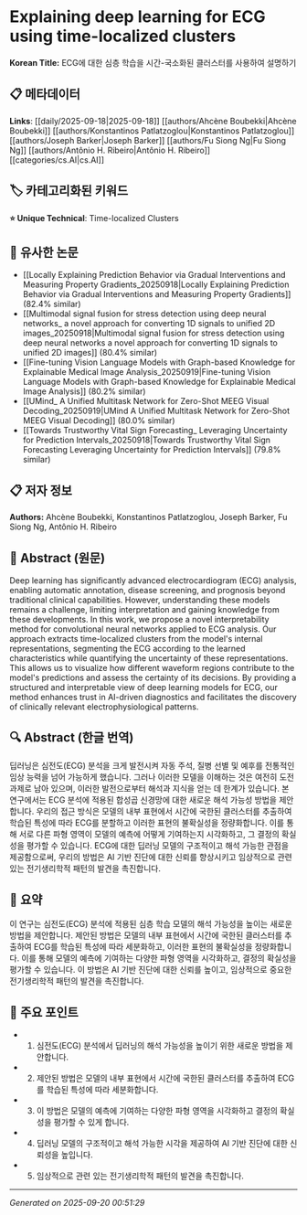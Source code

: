 # Explaining deep learning for ECG using time-localized clusters

**Korean Title:** ECG에 대한 심층 학습을 시간-국소화된 클러스터를 사용하여 설명하기

## 📋 메타데이터

**Links**: [[daily/2025-09-18|2025-09-18]] [[authors/Ahcène Boubekki|Ahcène Boubekki]] [[authors/Konstantinos Patlatzoglou|Konstantinos Patlatzoglou]] [[authors/Joseph Barker|Joseph Barker]] [[authors/Fu Siong Ng|Fu Siong Ng]] [[authors/Antônio H. Ribeiro|Antônio H. Ribeiro]] [[categories/cs.AI|cs.AI]]

## 🏷️ 카테고리화된 키워드
**⭐ Unique Technical**: Time-localized Clusters

## 🔗 유사한 논문
- [[Locally Explaining Prediction Behavior via Gradual Interventions and Measuring Property Gradients_20250918|Locally Explaining Prediction Behavior via Gradual Interventions and Measuring Property Gradients]] (82.4% similar)
- [[Multimodal signal fusion for stress detection using deep neural networks_ a novel approach for converting 1D signals to unified 2D images_20250918|Multimodal signal fusion for stress detection using deep neural networks a novel approach for converting 1D signals to unified 2D images]] (80.4% similar)
- [[Fine-tuning Vision Language Models with Graph-based Knowledge for Explainable Medical Image Analysis_20250919|Fine-tuning Vision Language Models with Graph-based Knowledge for Explainable Medical Image Analysis]] (80.2% similar)
- [[UMind_ A Unified Multitask Network for Zero-Shot MEEG Visual Decoding_20250919|UMind A Unified Multitask Network for Zero-Shot MEEG Visual Decoding]] (80.0% similar)
- [[Towards Trustworthy Vital Sign Forecasting_ Leveraging Uncertainty for Prediction Intervals_20250918|Towards Trustworthy Vital Sign Forecasting Leveraging Uncertainty for Prediction Intervals]] (79.8% similar)

## 📋 저자 정보

**Authors:** Ahcène Boubekki, Konstantinos Patlatzoglou, Joseph Barker, Fu Siong Ng, Antônio H. Ribeiro

## 📄 Abstract (원문)

Deep learning has significantly advanced electrocardiogram (ECG) analysis,
enabling automatic annotation, disease screening, and prognosis beyond
traditional clinical capabilities. However, understanding these models remains
a challenge, limiting interpretation and gaining knowledge from these
developments. In this work, we propose a novel interpretability method for
convolutional neural networks applied to ECG analysis. Our approach extracts
time-localized clusters from the model's internal representations, segmenting
the ECG according to the learned characteristics while quantifying the
uncertainty of these representations. This allows us to visualize how different
waveform regions contribute to the model's predictions and assess the certainty
of its decisions. By providing a structured and interpretable view of deep
learning models for ECG, our method enhances trust in AI-driven diagnostics and
facilitates the discovery of clinically relevant electrophysiological patterns.

## 🔍 Abstract (한글 번역)

딥러닝은 심전도(ECG) 분석을 크게 발전시켜 자동 주석, 질병 선별 및 예후를 전통적인 임상 능력을 넘어 가능하게 했습니다. 그러나 이러한 모델을 이해하는 것은 여전히 도전 과제로 남아 있으며, 이러한 발전으로부터 해석과 지식을 얻는 데 한계가 있습니다. 본 연구에서는 ECG 분석에 적용된 합성곱 신경망에 대한 새로운 해석 가능성 방법을 제안합니다. 우리의 접근 방식은 모델의 내부 표현에서 시간에 국한된 클러스터를 추출하여 학습된 특성에 따라 ECG를 분할하고 이러한 표현의 불확실성을 정량화합니다. 이를 통해 서로 다른 파형 영역이 모델의 예측에 어떻게 기여하는지 시각화하고, 그 결정의 확실성을 평가할 수 있습니다. ECG에 대한 딥러닝 모델의 구조적이고 해석 가능한 관점을 제공함으로써, 우리의 방법은 AI 기반 진단에 대한 신뢰를 향상시키고 임상적으로 관련 있는 전기생리학적 패턴의 발견을 촉진합니다.

## 📝 요약

이 연구는 심전도(ECG) 분석에 적용된 심층 학습 모델의 해석 가능성을 높이는 새로운 방법을 제안합니다. 제안된 방법은 모델의 내부 표현에서 시간에 국한된 클러스터를 추출하여 ECG를 학습된 특성에 따라 세분화하고, 이러한 표현의 불확실성을 정량화합니다. 이를 통해 모델의 예측에 기여하는 다양한 파형 영역을 시각화하고, 결정의 확실성을 평가할 수 있습니다. 이 방법은 AI 기반 진단에 대한 신뢰를 높이고, 임상적으로 중요한 전기생리학적 패턴의 발견을 촉진합니다.

## 🎯 주요 포인트

- 1. 심전도(ECG) 분석에서 딥러닝의 해석 가능성을 높이기 위한 새로운 방법을 제안합니다.

- 2. 제안된 방법은 모델의 내부 표현에서 시간에 국한된 클러스터를 추출하여 ECG를 학습된 특성에 따라 세분화합니다.

- 3. 이 방법은 모델의 예측에 기여하는 다양한 파형 영역을 시각화하고 결정의 확실성을 평가할 수 있게 합니다.

- 4. 딥러닝 모델의 구조적이고 해석 가능한 시각을 제공하여 AI 기반 진단에 대한 신뢰성을 높입니다.

- 5. 임상적으로 관련 있는 전기생리학적 패턴의 발견을 촉진합니다.

---

*Generated on 2025-09-20 00:51:29*